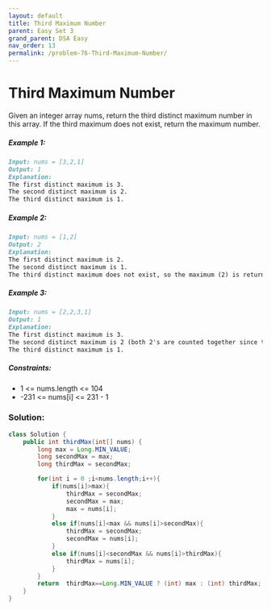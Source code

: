 ```yaml
---
layout: default
title: Third Maximum Number
parent: Easy Set 3
grand_parent: DSA Easy
nav_order: 13
permalink: /problem-76-Third-Maximum-Number/
---
```

# Third Maximum Number

Given an integer array nums, return the third distinct maximum number in this array. If the third maximum does not exist, return the maximum number.

##### Example 1:
```markdown
Input: nums = [3,2,1]
Output: 1
Explanation:
The first distinct maximum is 3.
The second distinct maximum is 2.
The third distinct maximum is 1.
```
##### Example 2:
```markdown
Input: nums = [1,2]
Output: 2
Explanation:
The first distinct maximum is 2.
The second distinct maximum is 1.
The third distinct maximum does not exist, so the maximum (2) is returned instead.
```
##### Example 3:
````markdown
Input: nums = [2,2,3,1]
Output: 1
Explanation:
The first distinct maximum is 3.
The second distinct maximum is 2 (both 2's are counted together since they have the same value).
The third distinct maximum is 1.
````
##### Constraints:
* 1 <= nums.length <= 104
* -231 <= nums[i] <= 231 - 1

### Solution:
```java
class Solution {
    public int thirdMax(int[] nums) {
        long max = Long.MIN_VALUE;
        long secondMax = max;
        long thirdMax = secondMax;

        for(int i = 0 ;i<nums.length;i++){
            if(nums[i]>max){
                thirdMax = secondMax;
                secondMax = max;
                max = nums[i];
            }
            else if(nums[i]<max && nums[i]>secondMax){
                thirdMax = secondMax;
                secondMax = nums[i];
            }
            else if(nums[i]<secondMax && nums[i]>thirdMax){
                thirdMax = nums[i];
            }
        }
        return  thirdMax==Long.MIN_VALUE ? (int) max : (int) thirdMax;
    }
}
```
